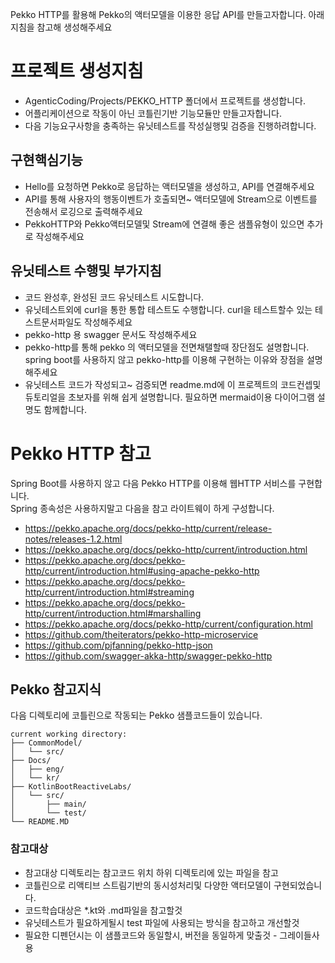 
Pekko HTTP를 활용해  Pekko의 액터모델을 이용한 응답 API를 만들고자합니다.
아래 지침을 참고해 생성해주세요

# 프로젝트 생성지침
- AgenticCoding/Projects/PEKKO_HTTP 폴더에서 프로젝트를 생성합니다.
- 어플리케이션으로 작동이 아닌 코틀린기반 기능모듈만 만들고자합니다.
- 다음 기능요구사항을 충족하는 유닛테스트를 작성실행및 검증을 진행하려합니다.

## 구현핵심기능
- Hello를 요청하면 Pekko로 응답하는 액터모델을 생성하고, API를 연결해주세요
- API를 통해 사용자의 행동이벤트가 호출되면~ 액터모델에 Stream으로 이벤트를 전송해서 로깅으로 출력해주세요
- PekkoHTTP와 Pekko액터모델및 Stream에 연결해 좋은 샘플유형이 있으면 추가로 작성해주세요


## 유닛테스트 수행및 부가지침
- 코드 완성후, 완성된 코드 유닛테스트 시도합니다.
- 유닛테스트외에 curl을 통한 통합 테스트도 수행합니다. curl을 테스트할수 있는 테스트문서파일도 작성해주세요
- pekko-http 용 swagger 문서도 작성해주세요
- pekko-http를 통해 pekko 의 액터모델을 전면채탤할때  장단점도 설명합니다. spring boot를 사용하지 않고 pekko-http를 이용해 구현하는 이유와 장점을 설명해주세요
- 유닛테스트 코드가 작성되고~ 검증되면 readme.md에 이 프로젝트의 코드컨셉및 듀토리얼을 초보자를 위해 쉽게 설명합니다. 필요하면 mermaid이용 다이어그램 설명도 함께합니다.

# Pekko HTTP 참고
Spring Boot를 사용하지 않고 다음 Pekko HTTP를 이용해 웹HTTP 서비스를 구현합니다.  
Spring 종속성은 사용하지말고 다음을 참고 라이트웨이 하게 구성합니다.

- https://pekko.apache.org/docs/pekko-http/current/release-notes/releases-1.2.html
- https://pekko.apache.org/docs/pekko-http/current/introduction.html
- https://pekko.apache.org/docs/pekko-http/current/introduction.html#using-apache-pekko-http
- https://pekko.apache.org/docs/pekko-http/current/introduction.html#streaming
- https://pekko.apache.org/docs/pekko-http/current/introduction.html#marshalling
- https://pekko.apache.org/docs/pekko-http/current/configuration.html
- https://github.com/theiterators/pekko-http-microservice
- https://github.com/pjfanning/pekko-http-json
- https://github.com/swagger-akka-http/swagger-pekko-http


## Pekko 참고지식

다음 디렉토리에 코틀린으로 작동되는 Pekko 샘플코드들이 있습니다.

```
current working directory:
├── CommonModel/
│   └── src/
├── Docs/
│   ├── eng/
│   └── kr/
├── KotlinBootReactiveLabs/
│   └── src/
│       ├── main/
│       └── test/
└── README.MD
```

### 참고대상
- 참고대상 디렉토리는 참고코드 위치 하위 디렉토리에 있는 파일을 참고
- 코틀린으로 리액티브 스트림기반의 동시성처리및 다양한 액터모델이 구현되었습니다.
- 코드학습대상은 *.kt와 .md파일을 참고할것
- 유닛테스트가 필요하게될시 test 파일에 사용되는 방식을 참고하고 개선할것
- 필요한 디펜던시는 이 샘플코드와 동일할시, 버전을 동일하게 맞출것 - 그레이들사용
